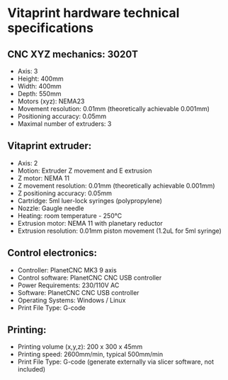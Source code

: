 # Vitaprint hardware technical specifications

## CNC XYZ mechanics: 3020T
- Axis: 3
- Height: 400mm
- Width: 400mm
- Depth: 550mm
- Motors (xyz):  NEMA23
- Movement resolution: 0.01mm (theoretically achievable 0.001mm)
- Positioning accuracy: 0.05mm
- Maximal number of extruders: 3

## Vitaprint extruder:
- Axis: 2
- Motion: Extruder Z movement and E extrusion
- Z motor: NEMA 11
- Z movement resolution: 0.01mm (theoretically achievable 0.001mm)
- Z positioning accuracy: 0.05mm
- Cartridge: 5ml luer-lock syringes (polypropylene)
- Nozzle: Gaugle needle
- Heating: room temperature - 250°C
- Extrusion motor: NEMA 11 with planetary reductor
- Extrusion resolution: 0.01mm piston movement (1.2uL for 5ml syringe)

## Control electronics:
- Controller: PlanetCNC MK3 9 axis
- Control software: PlanetCNC CNC USB controller
- Power Requirements: 230/110V AC
- Software: PlanetCNC CNC USB controller
- Operating Systems: Windows / Linux
- Print File Type: G-code

## Printing:
- Printing volume (x,y,z): 200 x 300 x 45mm
- Printing speed: 2600mm/min, typical 500mm/min
- Print File Type: G-code (generate externally via slicer software, not included)
